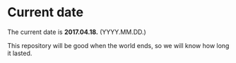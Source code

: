# Current date

The current date is **2017.04.18.** (YYYY.MM.DD.)

This repository will be good when the world ends, so we will know how long it lasted.